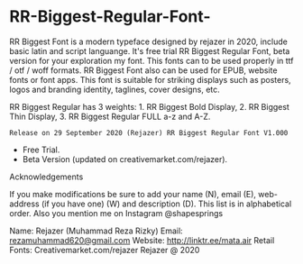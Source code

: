 # RR-Biggest-Regular-Font-

RR Biggest Font is a modern typeface designed by rejazer in 2020, include basic latin and script languange. 
It's free trial RR Biggest Regular Font, beta version for your exploration my font. 
This fonts can to be used properly in ttf / otf / woff formats. RR Biggest Font also can be used for EPUB, website fonts or font apps. 
This font is suitable for striking displays such as posters, logos and branding identity, taglines, cover designs, etc.

RR Biggest Regular has 3 weights:
	1. RR Biggest Bold Display, 
	2. RR Biggest Thin Display, 
	3. RR Biggest Regular FULL a-z and A-Z.

	Release on 29 September 2020 (Rejazer) RR Biggest Regular Font V1.000
- Free Trial.
- Beta Version (updated on creativemarket.com/rejazer).


Acknowledgements

If you make modifications be sure to add your name (N),
email (E), web-address (if you have one) (W) and
description (D). This list is in alphabetical order. Also you mention me on Instagram @shapesprings

Name: Rejazer (Muhammad Reza Rizky)
Email: rezamuhammad620@gmail.com
Website: http://linktr.ee/mata.air
Retail Fonts: Creativemarket.com/rejazer
Rejazer @ 2020
